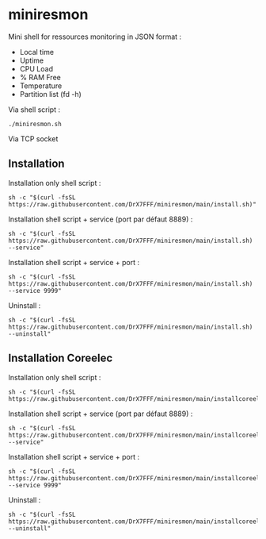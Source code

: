 # miniresmon
Mini shell for ressources monitoring in JSON format : 
* Local time
* Uptime
* CPU Load
* % RAM Free
* Temperature
* Partition list (fd -h)
  
Via shell script :
```
./miniresmon.sh
```

Via TCP socket


## Installation
Installation only shell script :
```
sh -c "$(curl -fsSL https://raw.githubusercontent.com/DrX7FFF/miniresmon/main/install.sh)"
```

Installation shell script + service (port par défaut 8889) :
```
sh -c "$(curl -fsSL https://raw.githubusercontent.com/DrX7FFF/miniresmon/main/install.sh) --service"
```

Installation shell script + service + port :
```
sh -c "$(curl -fsSL https://raw.githubusercontent.com/DrX7FFF/miniresmon/main/install.sh) --service 9999"
```

Uninstall :
```
sh -c "$(curl -fsSL https://raw.githubusercontent.com/DrX7FFF/miniresmon/main/install.sh) --uninstall"
```

## Installation Coreelec
Installation only shell script :
```
sh -c "$(curl -fsSL https://raw.githubusercontent.com/DrX7FFF/miniresmon/main/installcoreelec.sh)"
```

Installation shell script + service (port par défaut 8889) :
```
sh -c "$(curl -fsSL https://raw.githubusercontent.com/DrX7FFF/miniresmon/main/installcoreelec.sh) --service"
```

Installation shell script + service + port :
```
sh -c "$(curl -fsSL https://raw.githubusercontent.com/DrX7FFF/miniresmon/main/installcoreelec.sh) --service 9999"
```

Uninstall :
```
sh -c "$(curl -fsSL https://raw.githubusercontent.com/DrX7FFF/miniresmon/main/installcoreelec.sh) --uninstall"
```
